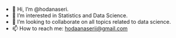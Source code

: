 - 👋 Hi, I’m @hodanaseri.
- 👀 I’m interested in Statistics and Data Science.
- 💞️ I’m looking to collaborate on all topics related to data science.
- 📫 How to reach me: hodaanaserii@gmail.com

<!---
Hodanaseri/Hodanaseri is a ✨ special ✨ repository because its `README.md` (this file) appears on your GitHub profile.
You can click the Preview link to take a look at your changes.
--->
